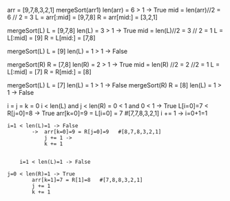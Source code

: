 arr = [9,7,8,3,2,1]
mergeSort(arr1)
len(arr) = 6  > 1 -> True
    mid = len(arr)//2 = 6 // 2 = 3
    L = arr[:mid] = [9,7,8]
    R = arr[mid:] = [3,2,1]

mergeSort(L)
L = [9,7,8]
len(L) = 3  > 1 -> True
    mid = len(L)//2 = 3 // 2 = 1
    L = L[:mid] = [9]
    R = L[mid:] = [7,8]

mergeSort(L)
L = [9]
len(L) = 1  > 1 -> False

mergeSort(R)
R = [7,8]
len(R) = 2 > 1 -> True
    mid = len(R) //2 = 2 //2  = 1
    L = L[:mid] = [7]
    R = R[mid:] = [8]

mergeSort(L)
    L = [7]
    len(L) = 1  > 1 -> False
mergeSort(R)
    R = [8]
    len(L) = 1  > 1 -> False

i = j = k = 0
i < len(L) and j < len(R) = 0 < 1 and 0 < 1 -> True
    L[i=0]=7 < R[j=0]=8 -> True
        arr[k=0]=9 = L[i=0] = 7  #[7,7,8,3,2,1]
        i += 1 -> i=0+1=1

    i=1 < len(L)=1 -> False
            ->  arr[k=0]=9 = R[j=0]=9   #[8,7,8,3,2,1]
                j += 1 ->
                k += 1


        i=1 < len(L)=1 -> False

    j=0 < len(R)=1 -> True
            arr[k=1]=7 = R[1]=8   #[7,8,8,3,2,1]
            j += 1
            k += 1


